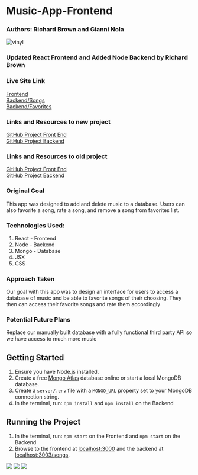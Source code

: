 # Music-App-Frontend
### Authors: Richard Brown and Gianni Nola

![vinyl](https://user-images.githubusercontent.com/53094729/233312182-baae91bc-7ee7-44e2-b13c-eca822721fea.gif)

### Updated React Frontend and Added Node Backend by Richard Brown

### Live Site Link
<a href="https://musicapp-3xgy.onrender.com/">Frontend</a><br>
<a href="https://music-8w2a.onrender.com/songs">Backend/Songs</a><br>
<a href="https://music-8w2a.onrender.com/favorites">Backend/Favorites</a>

### Links and Resources to new project
<a href="https://github.com/rbrown29/Music-App-Frontend">GitHub Project Front End</a><br>
<a href="https://github.com/rbrown29/Music-App-Backend">GitHub Project Backend</a>

### Links and Resources to old project
<a href="https://github.com/rbrown29/React-MusicApp/">GitHub Project Front End</a><br>
<a href="https://github.com/rbrown29/MusicApp">GitHub Project Backend</a>

### Original Goal
<p>This app was designed to add and delete music to a database. Users can also favorite a song, rate a song, and remove a song from favorites list.</p>

### Technologies Used:
1. React - Frontend
2. Node - Backend
3. Mongo - Database
4. JSX
5. CSS

### Approach Taken
<p>Our goal with this app was to design an interface for users to access a database of music and be able to favorite songs of their choosing. They then can access their favorite songs and rate them accordingly</p>

### Potential Future Plans
<p> Replace our manually built database with a fully functional third party API so we have access to much more music</p>

## Getting Started

1. Ensure you have Node.js installed.
2. Create a free [Mongo Atlas](https://www.mongodb.com/atlas/database) database online or start a local MongoDB database.
3. Create a `server/.env` file with a `MONGO_URL` property set to your MongoDB connection string.
4. In the terminal, run: `npm install` and `npm install` on the Backend

## Running the Project

1. In the terminal, run: `npm start` on the Frontend and `npm start` on the Backend
2. Browse to the frontend at [localhost:3000](http://localhost:3000) and the backend at [localhost:3003/songs](http://localhost:3003/songs).

<img src="/Cover1.png" />
<img src="/cover2.png" />
<img src="/cover3.png" />
